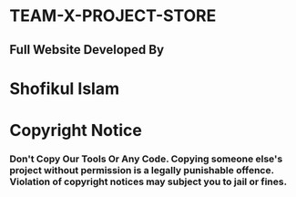 # TEAM-X-PROJECT-STORE
<h2>Full Website Developed By</h2>
<h1><a href="https://www.facebook.com/S80F9KU50"></a>Shofikul Islam</a></h1>

<h1>Copyright Notice</h1>
<h3>Don't Copy Our Tools Or Any Code. Copying someone else's project without permission is a legally punishable offence. Violation of copyright notices may subject you to jail or fines.</h3>

